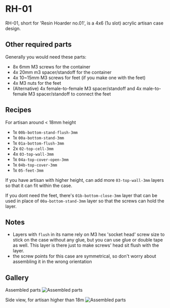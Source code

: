 # RH-01
RH-01, short for 'Resin Hoarder no.01', is a 4x6 (1u slot) acrylic artisan case design.

## Other required parts
Generally you would need these parts:
- 8x 6mm M3 screws for the container
- 4x 20mm m3 spacer/standoff for the container
- 4x 10~15mm M3 screws for feet (if you make one with the feet)
- 4x M3 nuts for the feet
- (Alternative) 4x female-to-female M3 spacer/standoff
  and 4x male-to-female M3 spacer/standoff to connect the feet


## Recipes
For artisan around &lt; 18mm height
- 1x `00b-bottom-stand-flush-3mm`
- 1x `00a-bottom-stand-3mm`
- 1x `01a-bottom-flush-3mm`
- 2x `02-top-cell-3mm` 
- 4x `03-top-wall-3mm`
- 1x `04a-top-cover-open-3mm`
- 1x `04b-top-cover-3mm`
- 1x `05-feet-3mm`

If you have artisan with higher height, can add more `03-top-wall-3mm`
layers so that it can fit within the case.

If you dont need the feet, there's `01b-bottom-close-3mm` layer that can be used
in place of `00a-bottom-stand-3mm` layer so that the screws can hold the layer.


## Notes
- Layers with `flush` in its name rely on M3 hex 'socket head' screw size
  to stick on the case without any glue, but you can use glue or double tape
  as well. This layer is there just to make screws' head sit flush with the layer.
- the screw points for this case are symmetrical, so don't worry about assembling
  it in the wrong orientation


## Gallery
Assembled parts
![Assembled parts](https://imgur.com/yVWNvsU)

Side view, for artisan higher than 18m
![Assembled parts](https://imgur.com/7LWxXaN)

